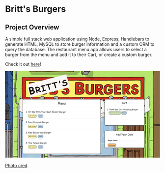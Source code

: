 # Britt's Burgers

## Project Overview

A simple full stack web application using Node, Express, Handlebars to generate HTML, MySQL to store burger information and a custom ORM to query the database. The restaurant menu app allows users to select a burger from the menu and add it to their Cart, or create a custom burger. 

Check it out [here]()!

<img src="public/assets/images/app.jpg" style="width:600px">



[Photo cred](https://cdn.sdccblog.com/wp-content/uploads/2017/03/10214323/reopen-2017.jpg)
